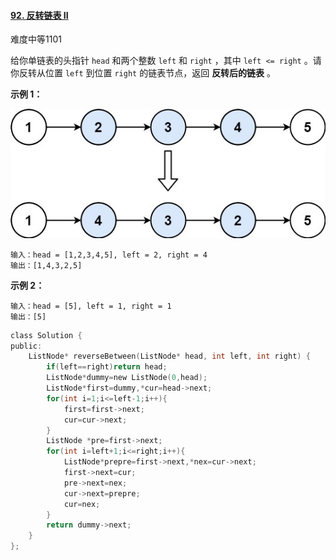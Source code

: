 #### [92. 反转链表 II](https://leetcode-cn.com/problems/reverse-linked-list-ii/)

难度中等1101

给你单链表的头指针 `head` 和两个整数 `left` 和 `right` ，其中 `left <= right` 。请你反转从位置 `left` 到位置 `right` 的链表节点，返回 **反转后的链表** 。

 

**示例 1：**

![img](image/rev2ex2.jpg)

```
输入：head = [1,2,3,4,5], left = 2, right = 4
输出：[1,4,3,2,5]
```

**示例 2：**

```
输入：head = [5], left = 1, right = 1
输出：[5]
```

```c
class Solution {
public:
    ListNode* reverseBetween(ListNode* head, int left, int right) {
        if(left==right)return head;
        ListNode*dummy=new ListNode(0,head);
        ListNode*first=dummy,*cur=head->next;
        for(int i=1;i<=left-1;i++){
            first=first->next;
            cur=cur->next;
        }
        ListNode *pre=first->next;
        for(int i=left+1;i<=right;i++){
            ListNode*prepre=first->next,*nex=cur->next;
            first->next=cur;
            pre->next=nex;
            cur->next=prepre;
            cur=nex;
        }
        return dummy->next;
    }
};
```

